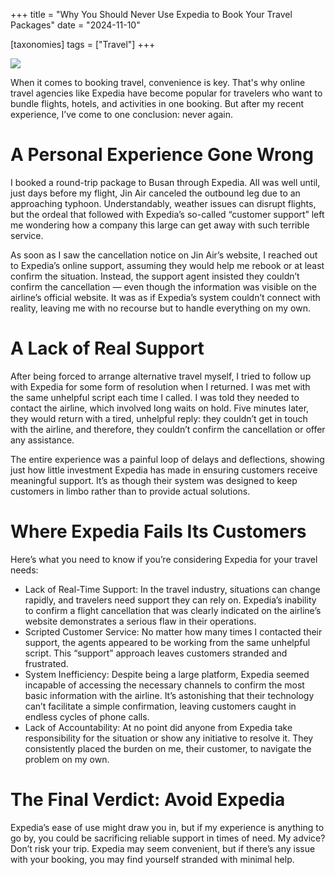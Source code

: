 +++
title = "Why You Should Never Use Expedia to Book Your Travel Packages"
date = "2024-11-10"

[taxonomies]
tags = ["Travel"]
+++

![](/expedia.png)

When it comes to booking travel, convenience is key. That's why online travel agencies like Expedia have become popular for travelers who want to bundle flights, hotels, and activities in one booking. But after my recent experience, I’ve come to one conclusion: never again.

# A Personal Experience Gone Wrong

I booked a round-trip package to Busan through Expedia. All was well until, just days before my flight, Jin Air canceled the outbound leg due to an approaching typhoon. Understandably, weather issues can disrupt flights, but the ordeal that followed with Expedia’s so-called “customer support” left me wondering how a company this large can get away with such terrible service.

As soon as I saw the cancellation notice on Jin Air’s website, I reached out to Expedia’s online support, assuming they would help me rebook or at least confirm the situation. Instead, the support agent insisted they couldn’t confirm the cancellation — even though the information was visible on the airline’s official website. It was as if Expedia’s system couldn’t connect with reality, leaving me with no recourse but to handle everything on my own.

# A Lack of Real Support

After being forced to arrange alternative travel myself, I tried to follow up with Expedia for some form of resolution when I returned. I was met with the same unhelpful script each time I called. I was told they needed to contact the airline, which involved long waits on hold. Five minutes later, they would return with a tired, unhelpful reply: they couldn’t get in touch with the airline, and therefore, they couldn’t confirm the cancellation or offer any assistance.

The entire experience was a painful loop of delays and deflections, showing just how little investment Expedia has made in ensuring customers receive meaningful support. It’s as though their system was designed to keep customers in limbo rather than to provide actual solutions.

# Where Expedia Fails Its Customers

Here’s what you need to know if you’re considering Expedia for your travel needs:

- Lack of Real-Time Support: In the travel industry, situations can change rapidly, and travelers need support they can rely on. Expedia’s inability to confirm a flight cancellation that was clearly indicated on the airline’s website demonstrates a serious flaw in their operations.
- Scripted Customer Service: No matter how many times I contacted their support, the agents appeared to be working from the same unhelpful script. This “support” approach leaves customers stranded and frustrated.
- System Inefficiency: Despite being a large platform, Expedia seemed incapable of accessing the necessary channels to confirm the most basic information with the airline. It’s astonishing that their technology can’t facilitate a simple confirmation, leaving customers caught in endless cycles of phone calls.
- Lack of Accountability: At no point did anyone from Expedia take responsibility for the situation or show any initiative to resolve it. They consistently placed the burden on me, their customer, to navigate the problem on my own.

# The Final Verdict: Avoid Expedia

Expedia’s ease of use might draw you in, but if my experience is anything to go by, you could be sacrificing reliable support in times of need. My advice? Don’t risk your trip. Expedia may seem convenient, but if there’s any issue with your booking, you may find yourself stranded with minimal help.

